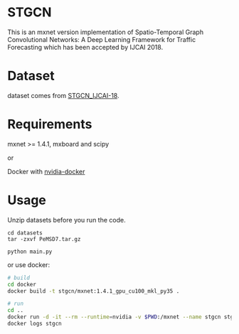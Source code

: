 # STGCN

This is an mxnet version implementation of Spatio-Temporal Graph Convolutional Networks: A Deep Learning Framework for Traffic Forecasting which has been accepted by IJCAI 2018.

# Dataset
dataset comes from [STGCN_IJCAI-18](https://github.com/VeritasYin/STGCN_IJCAI-18).

# Requirements

mxnet >= 1.4.1, mxboard and scipy

or

Docker with [nvidia-docker](https://github.com/NVIDIA/nvidia-docker)

# Usage

Unzip datasets before you run the code.
```
cd datasets
tar -zxvf PeMSD7.tar.gz
```

```
python main.py
```

or use docker:

```bash
# build
cd docker
docker build -t stgcn/mxnet:1.4.1_gpu_cu100_mkl_py35 .

# run
cd ..
docker run -d -it --rm --runtime=nvidia -v $PWD:/mxnet --name stgcn stgcn/mxnet:1.4.1_gpu_cu100_mkl_py35 python3 main.py
docker logs stgcn
```
